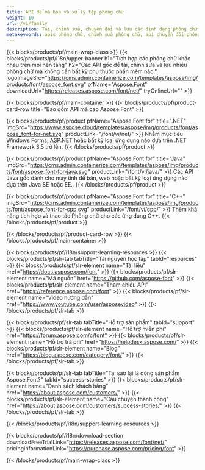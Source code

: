 ```yaml
---
title: API để mã hóa và xử lý tệp phông chữ
weight: 10
url: /vi/family
description: Tải, chỉnh sửa, chuyển đổi và lưu các định dạng phông chữ khác nhau trên bất kỳ nền tảng nào mà không cần bất kỳ phụ thuộc phần mềm nào khác với các giải pháp cho .NET, C++ và Java
metakeywords: apis phông chữ, chỉnh sửa phông chữ, api chuyển đổi phông chữ
---
```


{{< blocks/products/pf/main-wrap-class >}}
{{< blocks/products/pf/i18n/upper-banner h1="Tích hợp các phông chữ khác nhau trên mọi nền tảng" h2="Các API gốc để tải, chỉnh sửa và lưu nhiều phông chữ mà không cần bất kỳ phụ thuộc phần mềm nào." logoImageSrc="https://cms.admin.containerize.com/templates/aspose/img/products/font/aspose_font.svg" pfName="Aspose.Font" downloadUrl="https://releases.aspose.com/font/net/" tryOnlineUrl="" >}}

{{< blocks/products/pf/main-container >}}
{{< blocks/products/pf/product-card-row title="Bao gồm API mã cao Aspose.Font" >}}

{{< blocks/products/pf/product pfName="Aspose.Font for" title=".NET" imgSrc="https://www.aspose.cloud/templates/aspose/img/products/font/aspose_font-for-net.svg" productLink="/font/vi/net/" >}}
Nhắm mục tiêu Windows Forms, ASP.NET hoặc bất kỳ loại ứng dụng nào dựa trên .NET Framework 3.5 trở lên.
{{< /blocks/products/pf/product >}}

{{< blocks/products/pf/product pfName="Aspose.Font for" title="Java" imgSrc="https://cms.admin.containerize.com/templates/aspose/img/products/font/aspose_font-for-java.svg" productLink="/font/vi/java/" >}}
Các API Java gốc dành cho máy tính để bàn, web hoặc bất kỳ loại ứng dụng nào dựa trên Java SE hoặc EE..
{{< /blocks/products/pf/product >}}

{{< blocks/products/pf/product pfName="Aspose.Font for" title="C++" imgSrc="https://cms.admin.containerize.com/templates/aspose/img/products/font/aspose_font-for-cpp.svg" productLink="/font/vi/cpp/" >}}
Thêm khả năng tích hợp và thao tác Phông chữ cho các ứng dụng C++.
{{< /blocks/products/pf/product >}}

{{< /blocks/products/pf/product-card-row >}}
{{< /blocks/products/pf/main-container >}}

{{< blocks/products/pf/i18n/support-learning-resources >}}
{{< blocks/products/pf/slr-tab tabTitle="Tài nguyên học tập" tabId="resources" >}}
{{< blocks/products/pf/slr-element name="Tài liệu" href="https://docs.aspose.com/font" >}}
{{< blocks/products/pf/slr-element name="Mã nguồn" href="https://github.com/aspose-font" >}}
{{< blocks/products/pf/slr-element name="Tham chiếu API" href="https://reference.aspose.com/font" >}}
{{< blocks/products/pf/slr-element name="Video hướng dẫn" href="https://www.youtube.com/user/asposevideo" >}}
{{< /blocks/products/pf/slr-tab >}}

{{< blocks/products/pf/slr-tab tabTitle="Hỗ trợ sản phẩm" tabId="support" >}}
{{< blocks/products/pf/slr-element name="Hỗ trợ miễn phí" href="https://forum.aspose.com/c/font" >}}
{{< blocks/products/pf/slr-element name="Hỗ trợ trả phí" href="https://helpdesk.aspose.com/" >}}
{{< blocks/products/pf/slr-element name="Blog" href="https://blog.aspose.com/category/font/" >}}
{{< /blocks/products/pf/slr-tab >}}

{{< blocks/products/pf/slr-tab tabTitle="Tại sao lại là dòng sản phẩm Aspose.Font?" tabId="success-stories" >}}
{{< blocks/products/pf/slr-element name="Danh sách khách hàng" href="https://about.aspose.com/customers/" >}}
{{< blocks/products/pf/slr-element name="Câu chuyện thành công" href="https://about.aspose.com/customers/success-stories/" >}}
{{< /blocks/products/pf/slr-tab >}}

{{< /blocks/products/pf/i18n/support-learning-resources >}}

{{< blocks/products/pf/i18n/download-section downloadFreeTrialLink="https://releases.aspose.com/font/net/" pricingInformationLink="https://purchase.aspose.com/pricing/font" >}}

{{< /blocks/products/pf/main-wrap-class >}}